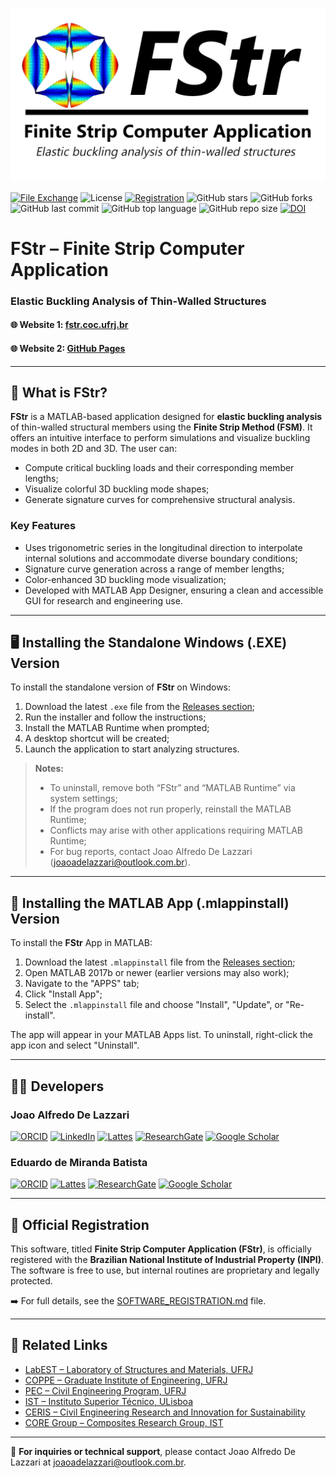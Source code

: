 ![](https://github.com/joaoadelazzari/FStr/blob/master/images/logos/logo2020_1.png?raw=true)

[![File Exchange](https://img.shields.io/badge/Downloads_MATLAB_File_Exchange-205-blue.svg)](https://www.mathworks.com/matlabcentral/fileexchange/74306)
![License](https://img.shields.io/github/license/joaoadelazzari/FStr)
[![Registration](https://img.shields.io/badge/Registration-BR512024003915_5-green)](https://www.gov.br/inpi/pt-br)
![GitHub stars](https://img.shields.io/github/stars/joaoadelazzari/FStr?style=social)
![GitHub forks](https://img.shields.io/github/forks/joaoadelazzari/FStr?style=social)
![GitHub last commit](https://img.shields.io/github/last-commit/joaoadelazzari/FStr)
![GitHub top language](https://img.shields.io/github/languages/top/joaoadelazzari/FStr)
![GitHub repo size](https://img.shields.io/github/repo-size/joaoadelazzari/FStr)
[![DOI](https://img.shields.io/badge/DOI-Journal_Paper-red)](https://doi.org/10.1590/0370-44672020740065)

# FStr – Finite Strip Computer Application
### Elastic Buckling Analysis of Thin-Walled Structures

#### 🌐 Website 1: [fstr.coc.ufrj.br](https://sites.google.com/coc.ufrj.br/fstr)  
#### 🌐 Website 2: [GitHub Pages](https://joaoadelazzari.github.io/FStr/)

---

## 🧠 What is FStr?

**FStr** is a MATLAB-based application designed for **elastic buckling analysis** of thin-walled structural members using the **Finite Strip Method (FSM)**. It offers an intuitive interface to perform simulations and visualize buckling modes in both 2D and 3D. The user can:

- Compute critical buckling loads and their corresponding member lengths;
- Visualize colorful 3D buckling mode shapes;
- Generate signature curves for comprehensive structural analysis.

### Key Features

- Uses trigonometric series in the longitudinal direction to interpolate internal solutions and accommodate diverse boundary conditions;
- Signature curve generation across a range of member lengths;
- Color-enhanced 3D buckling mode visualization;
- Developed with MATLAB App Designer, ensuring a clean and accessible GUI for research and engineering use.

---

## 🖥️ Installing the Standalone Windows (.EXE) Version

To install the standalone version of **FStr** on Windows:

1. Download the latest `.exe` file from the [Releases section](https://github.com/joaoadelazzari/FStr/releases/);
2. Run the installer and follow the instructions;
3. Install the MATLAB Runtime when prompted;
4. A desktop shortcut will be created;
5. Launch the application to start analyzing structures.

> **Notes:**
> - To uninstall, remove both “FStr” and “MATLAB Runtime” via system settings;
> - If the program does not run properly, reinstall the MATLAB Runtime;
> - Conflicts may arise with other applications requiring MATLAB Runtime;
> - For bug reports, contact Joao Alfredo De Lazzari (joaoadelazzari@outlook.com.br).

---

## 🔧 Installing the MATLAB App (.mlappinstall) Version

To install the **FStr** App in MATLAB:

1. Download the latest `.mlappinstall` file from the [Releases section](https://github.com/joaoadelazzari/FStr/releases/);
2. Open MATLAB 2017b or newer (earlier versions may also work);
3. Navigate to the "APPS" tab;
4. Click "Install App";
5. Select the `.mlappinstall` file and choose "Install", "Update", or "Re-install".

The app will appear in your MATLAB Apps list. To uninstall, right-click the app icon and select "Uninstall".

---

## 👨‍💻 Developers

### Joao Alfredo De Lazzari  
[![ORCID](https://img.shields.io/badge/ORCID-0000--0002--3176--3006-a6ce39?style=flat&logo=orcid&logoColor=white)](https://orcid.org/0000-0002-3176-3006)
[![LinkedIn](https://img.shields.io/badge/LinkedIn-joaoalfredo-0077B5?style=flat&logo=linkedin&logoColor=white)](https://www.linkedin.com/in/joaoalfredo/)
[![Lattes](https://img.shields.io/badge/Lattes-Curriculum-blue?style=flat)](http://lattes.cnpq.br/5703194372541843)
[![ResearchGate](https://img.shields.io/badge/ResearchGate-Profile-00CCBB?style=flat&logo=researchgate&logoColor=white)](https://www.researchgate.net/profile/Joao_Alfredo_De_Lazzari)
[![Google Scholar](https://img.shields.io/badge/Google_Scholar-Profile-4285F4?style=flat&logo=googlescholar&logoColor=white)](https://scholar.google.com.br/citations?user=BlluIXQAAAAJ&hl)

### Eduardo de Miranda Batista  
[![ORCID](https://img.shields.io/badge/ORCID-0000--0002--6317--6789-a6ce39?style=flat&logo=orcid&logoColor=white)](https://orcid.org/0000-0002-6317-6789)
[![Lattes](https://img.shields.io/badge/Lattes-Curriculum-blue?style=flat)](http://lattes.cnpq.br/9045444814367137)
[![ResearchGate](https://img.shields.io/badge/ResearchGate-Profile-00CCBB?style=flat&logo=researchgate&logoColor=white)](https://www.researchgate.net/profile/Eduardo-Batista-5)
[![Google Scholar](https://img.shields.io/badge/Google_Scholar-Profile-4285F4?style=flat&logo=googlescholar&logoColor=white)](https://scholar.google.com/citations?user=J4uahxcAAAAJ&hl)

---

## 🔖 Official Registration

This software, titled **Finite Strip Computer Application (FStr)**, is officially registered with the **Brazilian National Institute of Industrial Property (INPI)**.
The software is free to use, but internal routines are proprietary and legally protected.

➡️ For full details, see the [SOFTWARE_REGISTRATION.md](./SOFTWARE_REGISTRATION.md) file.

---

## 🔗 Related Links

- [LabEST – Laboratory of Structures and Materials, UFRJ](http://www.labest.coc.ufrj.br/)
- [COPPE – Graduate Institute of Engineering, UFRJ](https://coppe.ufrj.br/en/)
- [PEC – Civil Engineering Program, UFRJ](http://www.coc.ufrj.br/en/)
- [IST – Instituto Superior Técnico, ULisboa](https://tecnico.ulisboa.pt/en/)
- [CERIS – Civil Engineering Research and Innovation for Sustainability](https://ceris.pt/)
- [CORE Group – Composites Research Group, IST](https://coregroup.tecnico.ulisboa.pt/)

---

📧 **For inquiries or technical support**, please contact Joao Alfredo De Lazzari at [joaoadelazzari@outlook.com.br](mailto:joaoadelazzari@outlook.com.br).

